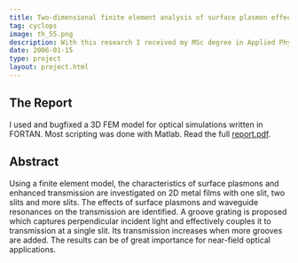 ```yaml
---
title: Two-dimensional finite element analysis of surface plasmon effects in perforated metal films (MSc thesis)
tag: cyclops
image: th_55.png
description: With this research I received my MSc degree in Applied Physics. It was conducted at Philips Research Eindhoven under the supervision of Prof. Paul Urbach from Delft University of Applied Sciences. The research was a rigorous investigation on the interaction of multiple plasmon waves in slit geometries.
date: 2006-01-15
type: project
layout: project.html
---
```


## The Report
I used and bugfixed a 3D FEM model for optical simulations written in FORTAN. Most scripting was done with Matlab. Read the full [report.pdf](https://www.dropbox.com/s/0hxo94mlc2f2k5z/otajanssen_master_plasmons.pdf?dl=0).

## Abstract
Using a finite element model, the characteristics of surface plasmons and enhanced transmission are investigated on 2D metal films with one slit, two slits and more slits. The effects of surface plasmons and waveguide resonances on the transmission are identified. A groove grating is proposed which captures perpendicular incident light and effectively couples it to transmission at a single slit. Its transmission increases when more grooves are added. The results can
be of great importance for near-field optical applications.
